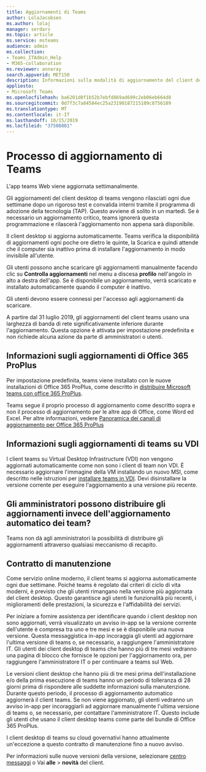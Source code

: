 ```yaml
---
title: Aggiornamenti di Teams
author: LolaJacobsen
ms.author: lolaj
manager: serdars
ms.topic: article
ms.service: msteams
audience: admin
ms.collection:
- Teams_ITAdmin_Help
- M365-collaboration
ms.reviewer: annaray
search.appverid: MET150
description: Informazioni sulla modalità di aggiornamento del client desktop teams.
appliesto:
- Microsoft Teams
ms.openlocfilehash: ba6201d0f1b52b7ebfd869ad699c2eb06eb664d8
ms.sourcegitcommit: 0d7f3c7a84584ec25a23190187215109c8756189
ms.translationtype: MT
ms.contentlocale: it-IT
ms.lasthandoff: 10/15/2019
ms.locfileid: "37508801"
---
```

# <a name="teams-update-process"></a>Processo di aggiornamento di Teams

L'app teams Web viene aggiornata settimanalmente.

Gli aggiornamenti del client desktop di teams vengono rilasciati ogni due settimane dopo un rigoroso test e convalida interni tramite il programma di adozione della tecnologia (TAP). Questo avviene di solito in un martedì. Se è necessario un aggiornamento critico, teams ignorerà questa programmazione e rilascerà l'aggiornamento non appena sarà disponibile.

Il client desktop si aggiorna automaticamente. Teams verifica la disponibilità di aggiornamenti ogni poche ore dietro le quinte, la Scarica e quindi attende che il computer sia inattivo prima di installare l'aggiornamento in modo invisibile all'utente.

Gli utenti possono anche scaricare gli aggiornamenti manualmente facendo clic su **Controlla aggiornamenti** nel menu a discesa **profilo** nell'angolo in alto a destra dell'app. Se è disponibile un aggiornamento, verrà scaricato e installato automaticamente quando il computer è inattivo.

Gli utenti devono essere connessi per l'accesso agli aggiornamenti da scaricare. 

A partire dal 31 luglio 2019, gli aggiornamenti del client teams usano una larghezza di banda di rete significativamente inferiore durante l'aggiornamento. Questa opzione è attivata per impostazione predefinita e non richiede alcuna azione da parte di amministratori o utenti.

## <a name="what-about-updates-to-office-365-proplus"></a>Informazioni sugli aggiornamenti di Office 365 ProPlus

Per impostazione predefinita, teams viene installato con le nuove installazioni di Office 365 ProPlus, come descritto in [distribuire Microsoft teams con office 365 ProPlus](https://docs.microsoft.com/DeployOffice/teams-install). 

Teams segue il proprio processo di aggiornamento come descritto sopra e non il processo di aggiornamento per le altre app di Office, come Word ed Excel. Per altre informazioni, vedere [Panoramica dei canali di aggiornamento per Office 365 ProPlus](https://docs.microsoft.com/DeployOffice/overview-of-update-channels-for-office-365-proplus)

## <a name="what-about-updates-to-teams-on-vdi"></a>Informazioni sugli aggiornamenti di teams su VDI

I client teams su Virtual Desktop Infrastructure (VDI) non vengono aggiornati automaticamente come non sono i client di team non VDI. È necessario aggiornare l'immagine della VM installando un nuovo MSI, come descritto nelle istruzioni per [installare teams in VDI](https://docs.microsoft.com/microsoftteams/teams-for-vdi#install-teams-on-vdi). Devi disinstallare la versione corrente per eseguire l'aggiornamento a una versione più recente.

## <a name="can-admins-deploy-updates-instead-of-teams-auto-updating"></a>Gli amministratori possono distribuire gli aggiornamenti invece dell'aggiornamento automatico dei team?

Teams non dà agli amministratori la possibilità di distribuire gli aggiornamenti attraverso qualsiasi meccanismo di recapito.

## <a name="servicing-agreement"></a>Contratto di manutenzione

Come servizio online moderno, il client teams si aggiorna automaticamente ogni due settimane. Poiché teams è regolato dai criteri di ciclo di vita moderni, è previsto che gli utenti rimangano nella versione più aggiornata del client desktop. Questo garantisce agli utenti le funzionalità più recenti, i miglioramenti delle prestazioni, la sicurezza e l'affidabilità dei servizi.

Per iniziare a fornire assistenza per identificare quando i client desktop non sono aggiornati, verrà visualizzato un avviso in-app se la versione corrente dell'utente è compresa tra uno e tre mesi e se è disponibile una nuova versione. Questa messaggistica in-app incoraggia gli utenti ad aggiornare l'ultima versione di teams o, se necessario, a raggiungere l'amministratore IT. Gli utenti dei client desktop di teams che hanno più di tre mesi vedranno una pagina di blocco che fornisce le opzioni per l'aggiornamento ora, per raggiungere l'amministratore IT o per continuare a teams sul Web.

Le versioni client desktop che hanno più di tre mesi prima dell'installazione e/o della prima esecuzione di teams hanno un periodo di tolleranza di 28 giorni prima di rispondere alle suddette informazioni sulla manutenzione. Durante questo periodo, il processo di aggiornamento automatico aggiornerà il client teams. Se non viene aggiornato, gli utenti vedranno un avviso in-app per incoraggiarli ad aggiornare manualmente l'ultima versione di teams o, se necessario, per contattare l'amministratore IT. Questo include gli utenti che usano il client desktop teams come parte del bundle di Office 365 ProPlus.

I client desktop di teams su cloud governativi hanno attualmente un'eccezione a questo contratto di manutenzione fino a nuovo avviso.

Per informazioni sulle nuove versioni della versione, selezionare [centro messaggi](https://admin.microsoft.com/AdminPortal/Home#/MessageCenter) o Vai **alle** > **novità** del client.
